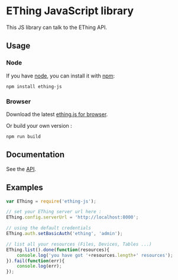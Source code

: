 
# EThing JavaScript library

This JS library can talk to the EThing API. 


## Usage

### Node

If you have [node](http://nodejs.org/), you can install it with [npm](http://npmjs.org):

```
npm install ething-js
```

### Browser
Download the latest [ething.js for browser](https://raw.githubusercontent.com/e-thing/ething-js/master/dist/ething.js).

Or build your own version :

```
npm run build
```

## Documentation

See the [API](api.md).

## Examples

```javascript
var EThing = require('ething-js');

// set your EThing server url here :
EThing.config.serverUrl = 'http://localhost:8000';

// using the default credentials
EThing.auth.setBasicAuth('ething', 'admin');

// list all your resources (Files, Devices, Tables ...)
EThing.list().done(function(resources){
	console.log('you have got '+resources.length+' resources');
}).fail(function(err){
	console.log(err);
});

```

